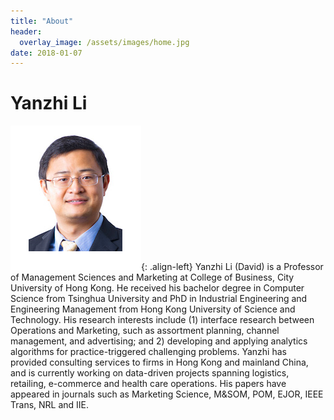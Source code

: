 ```yaml
---
title: "About"
header:
  overlay_image: /assets/images/home.jpg
date: 2018-01-07
---
```


# Yanzhi Li

![image-left](/assets/images/liyanzhi.png){: .align-left}
Yanzhi Li (David) is a Professor of Management Sciences and Marketing at College of Business, City University of Hong Kong. He received his bachelor degree in Computer Science from Tsinghua University and PhD in Industrial Engineering and Engineering Management from Hong Kong University of Science and Technology. His research interests include (1) interface research between Operations and Marketing, such as assortment planning, channel management, and advertising; and 2) developing and applying analytics algorithms for practice-triggered challenging problems. Yanzhi has provided consulting services to firms in Hong Kong and mainland China, and is currently working on data-driven projects spanning logistics, retailing, e-commerce and health care operations. His papers have appeared in journals such as Marketing Science, M&SOM, POM, EJOR, IEEE Trans, NRL and IIE.